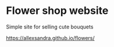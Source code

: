 # Flower shop website

Simple site for selling cute bouquets

 https://allexsandra.github.io/flowers/
